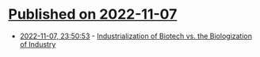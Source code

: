 # [Published on 2022-11-07](index.md)

* [2022-11-07, 23:50:53](https://news.ycombinator.com/item?id=33514219) - [Industrialization of Biotech vs. the Biologization of Industry](https://centuryofbio.substack.com/p/atoms-are-local)
